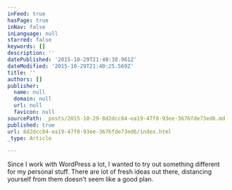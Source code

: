 ```yaml
---
inFeed: true
hasPage: true
inNav: false
inLanguage: null
starred: false
keywords: []
description: ''
datePublished: '2015-10-29T21:40:38.961Z'
dateModified: '2015-10-29T21:40:25.569Z'
title: ''
authors: []
publisher:
  name: null
  domain: null
  url: null
  favicon: null
sourcePath: _posts/2015-10-29-8d2dcc84-ea19-47f0-93ee-3676fde73ed6.md
published: true
url: 8d2dcc84-ea19-47f0-93ee-3676fde73ed6/index.html
_type: Article

---
```

Since I work with WordPress a lot, I wanted to try out something different for my personal stuff. There are lot of fresh ideas out there, distancing yourself from them doesn't seem like a good plan.